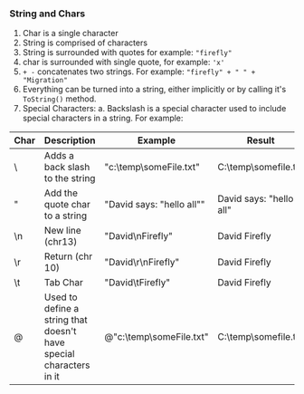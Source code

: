 ﻿### String and Chars

1. Char is a single character
2. String is comprised of characters
3. String is surrounded with quotes for example: `"firefly"`
4.	char is surrounded with single quote, for example: `'x'`
5. `+ -` concatenates two strings. For example: `"firefly" + " " + "Migration"`
6.	Everything can be turned into a string, either implicitly or by calling it's `ToString()` method.
7.	Special Characters:
    a.	Backslash is a special character used to include special characters in a string. For example:

|    Char    |    Description                                                             |    Example                          |    Result                     |
|------------|----------------------------------------------------------------------------|-------------------------------------|-------------------------------|
|    \\      |    Adds a back slash to the string                                         |    "c:\\temp\\someFile.txt"         |    C:\temp\somefile.txt       |
|    \"      |    Add the quote char to a string                                          |    "David says: \"hello   all\""    |    David says: "hello all"    |
|    \n      |    New line (chr13)                                                        |    "David\nFirefly"                 |    David   Firefly            |
|    \r      |    Return (chr 10)                                                         |    "David\r\nFirefly"               |    David   Firefly            |
|    \t      |    Tab Char                                                                |    "David\tFirefly"                 |    David       Firefly        |
|    @       |    Used to define a string that doesn't have   special characters in it    |    @"c:\temp\someFile.txt"          |    C:\temp\somefile.txt       |